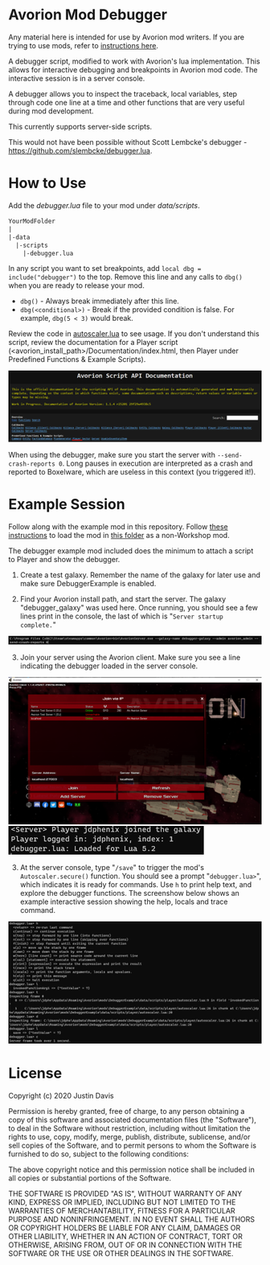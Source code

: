 # Avorion Mod Debugger

Any material here is intended for use by Avorion mod writers. 
If you are trying to use mods, refer to [instructions here](https://avorion.gamepedia.com/Using_Mods).

A debugger script, modified to work with Avorion's lua
implementation. This allows for interactive debugging and
breakpoints in Avorion mod code. The interactive session
is in a server console. 

A debugger allows you to inspect the traceback, local variables,
step through code one line at a time and other functions that are
very useful during mod development. 

This currently supports server-side scripts.

This would not have been possible without Scott Lembcke's 
debugger - 
https://github.com/slembcke/debugger.lua. 

# How to Use

Add the *debugger.lua* file to your mod under *data/scripts*. 

    YourModFolder
    |
    |-data
      |-scripts
        |-debugger.lua

In any script you want to set breakpoints, add `local dbg = include("debugger")` to the top. Remove this line and any calls to `dbg()`
when you are ready to release your mod.

* `dbg()` - Always break immediately after this line. 
* `dbg(<conditional>)` - Break if the provided condition is false. 
For example, `dbg(5 < 3)` would break.

Review the code in [autoscaler.lua](DebuggerExample/data/scripts/player/autoscaler.lua) to see usage. If you don't understand this
script, review the documentation for a Player script (<avorion_install_path>/Documentation/index.html, then Player under 
Predefined Functions & Example Scripts). 

![Avorion scripting docs](/img/ex5.png)

When using the debugger, make sure you start the server with `--send-crash-reports 0`. Long pauses in execution are 
interpreted as a crash and reported to Boxelware, which are 
useless in this context (you triggered it!). 

# Example Session

Follow along with the example mod in this repository. Follow [these instructions](https://avorion.gamepedia.com/Using_Mods) to load the mod in [this folder](DebuggerExample) as a non-Workshop mod.

The debugger example mod included does the minimum to attach a script to Player and show the debugger. 

1. Create a test galaxy. Remember the name of the galaxy
for later use and make sure DebuggerExample is enabled.

2. Find your Avorion install path, and start the server. The galaxy "debugger_galaxy" was used here. Once running, you should see a few lines print in the console, the last of which is "`Server startup complete.`"

![Command line invocation of Avorion server](img/ex1.png)

3. Join your server using the Avorion client. Make sure you see
a line indicating the debugger loaded in the server console.

![Connecting to your new server](img/ex2.png)
![Server console showing loaded debugger](img/ex3.png)

3. At the server console, type "`/save`" to trigger the mod's `Autoscaler.secure()` function. You should see a prompt "`debugger.lua>`", which indicates it is ready for commands. Use `h` to print help text, and explore the debugger functions. The screenshow below shows an example interactive session showing the help, locals and trace command. 

![Using the debugger](img/ex4.png)

# License

Copyright (c) 2020 Justin Davis

Permission is hereby granted, free of charge, to any person obtaining a copy
of this software and associated documentation files (the "Software"), to deal
in the Software without restriction, including without limitation the rights
to use, copy, modify, merge, publish, distribute, sublicense, and/or sell
copies of the Software, and to permit persons to whom the Software is
furnished to do so, subject to the following conditions:

The above copyright notice and this permission notice shall be included in
all copies or substantial portions of the Software.

THE SOFTWARE IS PROVIDED "AS IS", WITHOUT WARRANTY OF ANY KIND, EXPRESS OR
IMPLIED, INCLUDING BUT NOT LIMITED TO THE WARRANTIES OF MERCHANTABILITY,
FITNESS FOR A PARTICULAR PURPOSE AND NONINFRINGEMENT. IN NO EVENT SHALL THE
AUTHORS OR COPYRIGHT HOLDERS BE LIABLE FOR ANY CLAIM, DAMAGES OR OTHER
LIABILITY, WHETHER IN AN ACTION OF CONTRACT, TORT OR OTHERWISE, ARISING FROM,
OUT OF OR IN CONNECTION WITH THE SOFTWARE OR THE USE OR OTHER DEALINGS IN THE
SOFTWARE.
